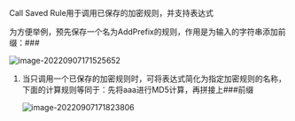 Call Saved Rule用于调用已保存的加密规则，并支持表达式



为方便举例，预先保存一个名为AddPrefix的规则，作用是为输入的字符串添加前缀：###

![image-20220907171525652](https://raw.githubusercontent.com/ZhouJunjun/image/master/markdown/image-20220907171525652.png)



1.   当只调用一个已保存的加密规则时，可将表达式简化为指定加密规则的名称，下面的计算规则等同于：先将aaa进行MD5计算，再拼接上###前缀

     ![image-20220907171823806](https://raw.githubusercontent.com/ZhouJunjun/image/master/markdown/image-20220907171823806.png)